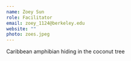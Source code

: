 ```yaml
---
name: Zoey Sun
role: Facilitator
email: zoey_1124@berkeley.edu
website: "" 
photo: zoes.jpeg
---
```


Caribbean amphibian hiding in the coconut tree
